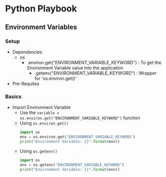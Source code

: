 # Python Playbook

## Environment Variables
### Setup
- Dependencies
    - os
        + .environ.get("ENVIRONMENT_VARIABLE_KEYWORD") : To get the Environment Variable value into the application
            + .getenv("ENVIRONMENT_VARIABLE_KEYWORD") : Wrapper for 'os.environ.get()'
- Pre-Requites

### Basics
- Import Environment Variable
    + Use the `variable = os.environ.get("ENVIRONMENT_VARIABLE_KEYWORD")` function
    - Using `os.environ.get()`
        ```python
        import os
        env = os.environ.get("ENVIRONMENT_VARIABLE_KEYWORD")
        print("Environment Variable: {}".format(env))
        ```
    - Using `os.getenv()`
        ```python
        import os
        env = os.getenv("ENVIRONMENT_VARIABLE_KEYWORD")
        print("Environment Variable: {}".format(env))
        ```

